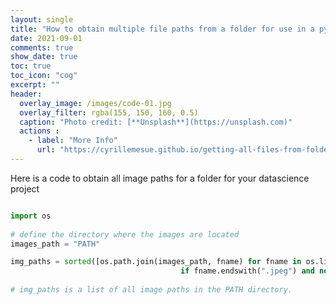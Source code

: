 ```yaml
--- 
layout: single
title: "How to obtain multiple file paths from a folder for use in a python program"
date: 2021-09-01
comments: true
show_date: true
toc: true
toc_icon: "cog"
excerpt: ""
header:
  overlay_image: /images/code-01.jpg
  overlay_filter: rgba(155, 150, 160, 0.5)
  caption: "Photo credit: [**Unsplash**](https://unsplash.com)"
  actions : 
    - label: "More Info"
      url: "https://cyrillemesue.github.io/getting-all-files-from-folder/"
--- 
```

Here is a code to obtain all image paths for a folder for your datascience project

```python

import os
    
# define the directory where the images are located      
images_path = "PATH"

img_paths = sorted([os.path.join(images_path, fname) for fname in os.listdir(images_path)
                                      if fname.endswith(".jpeg") and not fname.startswith(".")]) # replace ".jpeg" with the format in which the image file is.
                                      
# img_paths is a list of all image paths in the PATH directory.
```
       
